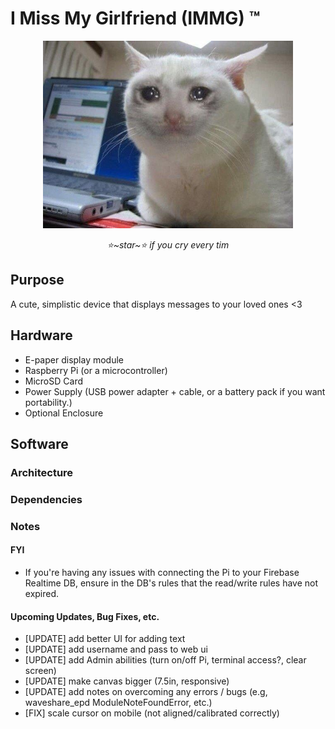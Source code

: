 # I Miss My Girlfriend (IMMG) ™
<p align="center"><img alt="AeroPi" src="kit.jpeg" width="400"></p>
<p align="center"><em>⭐~star~⭐ if you cry every tim</em></p>

## Purpose
A cute, simplistic device that displays messages to your loved ones <3

## Hardware
* E-paper display module
* Raspberry Pi (or a microcontroller)
* MicroSD Card
* Power Supply (USB power adapter + cable, or a battery pack if you want portability.)
* Optional Enclosure

## Software
### Architecture

### Dependencies

### Notes
#### FYI
* If you're having any issues with connecting the Pi to your Firebase Realtime DB, ensure in the DB's rules that the read/write rules have not expired.

#### Upcoming Updates, Bug Fixes, etc.
- [UPDATE] add better UI for adding text
- [UPDATE] add username and pass to web ui
- [UPDATE] add Admin abilities (turn on/off Pi, terminal access?, clear screen)
- [UPDATE] make canvas bigger (7.5in, responsive)
- [UPDATE] add notes on overcoming any errors / bugs (e.g, waveshare_epd ModuleNoteFoundError, etc.)
- [FIX] scale cursor on mobile (not aligned/calibrated correctly)